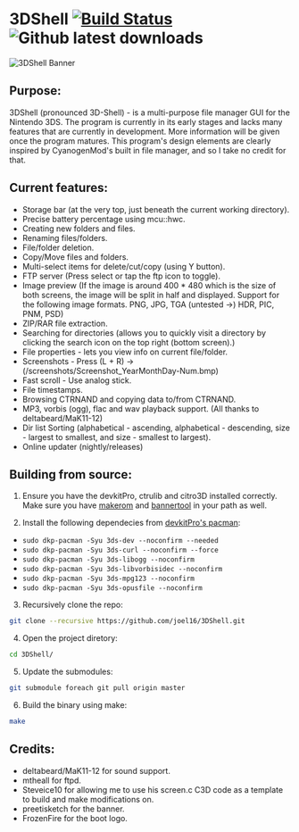 # 3DShell [![Build Status](https://travis-ci.org/joel16/3DShell.svg?branch=master)](https://travis-ci.org/joel16/3DShell) ![Github latest downloads](https://img.shields.io/github/downloads/joel16/3DShell/total.svg)

![3DShell Banner](http://i.imgur.com/Z2pzVVZ.png)


Purpose:
--------------------------------------------------------------------------------
3DShell (pronounced 3D-Shell) - is a multi-purpose file manager GUI for the Nintendo 3DS. The program is currently in its early stages and lacks many features that are currently in development. More information will be given once the program matures. This program's design elements are clearly inspired by CyanogenMod's built in file manager, and so I take no credit for that.


Current features:
--------------------------------------------------------------------------------
- Storage bar (at the very top, just beneath the current working directory).
- Precise battery percentage using mcu::hwc.
- Creating new folders and files.
- Renaming files/folders.
- File/folder deletion.
- Copy/Move files and folders.
- Multi-select items for delete/cut/copy (using Y button).
- FTP server (Press select or tap the ftp icon to toggle).
- Image preview (If the image is around 400 * 480 which is the size of both screens, the image will be split in half and displayed. Support for the following image formats. PNG, JPG, TGA (untested ->) HDR, PIC, PNM, PSD)
- ZIP/RAR file extraction.
- Searching for directories (allows you to quickly visit a directory by clicking the search icon on the top right (bottom screen).)
- File properties - lets you view info on current file/folder.
- Screenshots - Press (L + R) -> (/screenshots/Screenshot_YearMonthDay-Num.bmp)
- Fast scroll - Use analog stick.
- File timestamps.
- Browsing CTRNAND and copying data to/from CTRNAND.
- MP3, vorbis (ogg), flac and wav playback support. (All thanks to deltabeard/MaK11-12)
- Dir list Sorting (alphabetical - ascending, alphabetical - descending, size - largest to smallest, and size - smallest to largest).
- Online updater (nightly/releases)

Building from source:
--------------------------------------------------------------------------------
1. Ensure you have the devkitPro, ctrulib and citro3D installed correctly. Make sure you have [makerom](https://github.com/profi200/Project_CTR) and [bannertool](https://github.com/Steveice10/bannertool) in your path as well.

2. Install the following dependecies from [devkitPro's pacman](https://devkitpro.org/viewtopic.php?f=13&t=8702):
* `sudo dkp-pacman -Syu 3ds-dev --noconfirm --needed`
* `sudo dkp-pacman -Syu 3ds-curl --noconfirm --force`
* `sudo dkp-pacman -Syu 3ds-libogg --noconfirm`
* `sudo dkp-pacman -Syu 3ds-libvorbisidec --noconfirm`
* `sudo dkp-pacman -Syu 3ds-mpg123 --noconfirm`
* `sudo dkp-pacman -Syu 3ds-opusfile --noconfirm`

3. Recursively clone the repo:
```bash
git clone --recursive https://github.com/joel16/3DShell.git
```
4. Open the project diretory:
```bash
cd 3DShell/
```
5. Update the submodules:
```bash
git submodule foreach git pull origin master
```
6. Build the binary using make:
```bash
make
```

Credits:
--------------------------------------------------------------------------------
- deltabeard/MaK11-12 for sound support.
- mtheall for ftpd.
- Steveice10 for allowing me to use his screen.c C3D code as a template to build and make  modifications on.
- preetisketch for the banner.
- FrozenFire for the boot logo.


